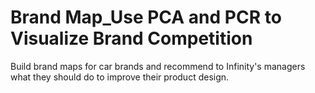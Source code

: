 # Brand Map_Use PCA and PCR to Visualize Brand Competition

Build brand maps for car brands and recommend to Infinity's managers what they should do to improve their product design.
